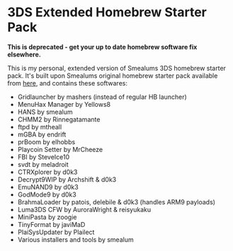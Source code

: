 # 3DS Extended Homebrew Starter Pack

**This is deprecated - get your up to date homebrew software fix elsewhere.**

This is my personal, extended version of Smealums 3DS homebrew starter pack. It's built upon Smealums original homebrew starter pack available from [here](http://smealum.github.io/3ds/), and contains these softwares:
* Gridlauncher by mashers (instead of regular HB launcher)
* MenuHax Manager by Yellows8
* HANS by smealum
* CHMM2 by Rinnegatamante
* ftpd by mtheall
* mGBA by endrift
* prBoom by elhobbs
* Playcoin Setter by MrCheeze
* FBI by SteveIce10
* svdt by meladroit
* CTRXplorer by d0k3
* Decrypt9WIP by Archshift & d0k3
* EmuNAND9 by d0k3
* GodMode9 by d0k3
* BrahmaLoader by patois, delebile & d0k3 (handles ARM9 payloads)
* Luma3DS CFW by AuroraWright & reisyukaku
* MiniPasta by zoogie
* TinyFormat by javiMaD
* PlaiSysUpdater by Plailect
* Various installers and tools by smealum
